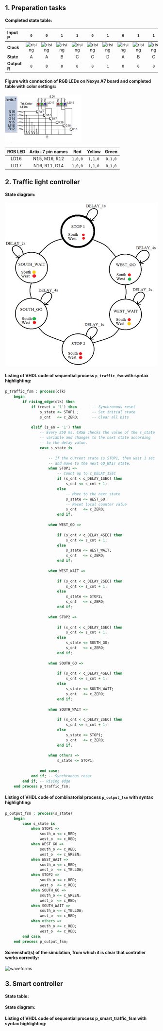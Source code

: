 ## 1. Preparation tasks

#### Completed state table:

| **Input P** | `0` | `0` | `1` | `1` | `0` | `1` | `0` | `1` | `1` | `1` | `1` | `0` | `0` | `1` | `1` | `1` |
| :-- | :-: | :-: | :-: | :-: | :-: | :-: | :-: | :-: | :-: | :-: | :-: | :-: | :-: | :-: | :-: | :-: |
| **Clock** | ![rising](https://github.com/tomas-fryza/Digital-electronics-1/blob/master/Labs/08-traffic_lights/Images/eq_uparrow.png) | ![rising](https://github.com/tomas-fryza/Digital-electronics-1/blob/master/Labs/08-traffic_lights/Images/eq_uparrow.png) | ![rising](https://github.com/tomas-fryza/Digital-electronics-1/blob/master/Labs/08-traffic_lights/Images/eq_uparrow.png) | ![rising](https://github.com/tomas-fryza/Digital-electronics-1/blob/master/Labs/08-traffic_lights/Images/eq_uparrow.png) | ![rising](https://github.com/tomas-fryza/Digital-electronics-1/blob/master/Labs/08-traffic_lights/Images/eq_uparrow.png) | ![rising](https://github.com/tomas-fryza/Digital-electronics-1/blob/master/Labs/08-traffic_lights/Images/eq_uparrow.png) | ![rising](https://github.com/tomas-fryza/Digital-electronics-1/blob/master/Labs/08-traffic_lights/Images/eq_uparrow.png) | ![rising](https://github.com/tomas-fryza/Digital-electronics-1/blob/master/Labs/08-traffic_lights/Images/eq_uparrow.png) | ![rising](https://github.com/tomas-fryza/Digital-electronics-1/blob/master/Labs/08-traffic_lights/Images/eq_uparrow.png) | ![rising](https://github.com/tomas-fryza/Digital-electronics-1/blob/master/Labs/08-traffic_lights/Images/eq_uparrow.png) | ![rising](https://github.com/tomas-fryza/Digital-electronics-1/blob/master/Labs/08-traffic_lights/Images/eq_uparrow.png) | ![rising](https://github.com/tomas-fryza/Digital-electronics-1/blob/master/Labs/08-traffic_lights/Images/eq_uparrow.png) | ![rising](https://github.com/tomas-fryza/Digital-electronics-1/blob/master/Labs/08-traffic_lights/Images/eq_uparrow.png) | ![rising](https://github.com/tomas-fryza/Digital-electronics-1/blob/master/Labs/08-traffic_lights/Images/eq_uparrow.png) | ![rising](https://github.com/tomas-fryza/Digital-electronics-1/blob/master/Labs/08-traffic_lights/Images/eq_uparrow.png) | ![rising](https://github.com/tomas-fryza/Digital-electronics-1/blob/master/Labs/08-traffic_lights/Images/eq_uparrow.png) |
| **State** | A | A | B | C | C | D | A | B | C | D | B | B | B | C | D | B |
| **Output R** | `0` | `0` | `0` | `0` | `0` | `1` | `0` | `0` | `0` | `1` | `0` | `0` | `0` | `0` | `1` | `0` |


#### Figure with connection of RGB LEDs on Nexys A7 board and completed table with color settings:

![pic](https://github.com/michalizn/Digital-electronics-1/blob/main/Labs/08-traffic_lights/Images/Capture.png)


| **RGB LED** | **Artix-7 pin names** | **Red** | **Yellow** | **Green** |
| :-: | :-: | :-: | :-: | :-: |
| LD16 | N15, M16, R12 | `1,0,0` | `1,1,0` | `0,1,0` |
| LD17 | N16, R11, G14 | `1,0,0` | `1,1,0` | `0,1,0` |


## 2. Traffic light controller

#### State diagram:

![pic](https://github.com/michalizn/Digital-electronics-1/blob/main/Labs/08-traffic_lights/Images/Untitled.png)

#### Listing of VHDL code of sequential process `p_traffic_fsm` with syntax highlighting:
```vhdl
p_traffic_fsm : process(clk)
    begin
        if rising_edge(clk) then
            if (reset = '1') then       -- Synchronous reset
                s_state <= STOP1 ;      -- Set initial state
                s_cnt   <= c_ZERO;      -- Clear all bits

            elsif (s_en = '1') then
                -- Every 250 ms, CASE checks the value of the s_state 
                -- variable and changes to the next state according 
                -- to the delay value.
                case s_state is

                    -- If the current state is STOP1, then wait 1 sec
                    -- and move to the next GO_WAIT state.
                    when STOP1 =>
                        -- Count up to c_DELAY_1SEC
                        if (s_cnt < c_DELAY_1SEC) then
                            s_cnt <= s_cnt + 1;
                        else
                            -- Move to the next state
                            s_state <= WEST_GO;
                            -- Reset local counter value
                            s_cnt   <= c_ZERO;
                        end if;

                    when WEST_GO =>
                        
                        if (s_cnt < c_DELAY_4SEC) then
                            s_cnt <= s_cnt + 1;
                        else
                            s_state <= WEST_WAIT;
                            s_cnt   <= c_ZERO;
                        end if;
                    
                    when WEST_WAIT =>
                        
                        if (s_cnt < c_DELAY_2SEC) then
                            s_cnt <= s_cnt + 1;
                        else
                            s_state <= STOP2;
                            s_cnt   <= c_ZERO;
                        end if;
                    
                    when STOP2 =>
                        
                        if (s_cnt < c_DELAY_1SEC) then
                            s_cnt <= s_cnt + 1;
                        else
                            s_state <= SOUTH_GO;
                            s_cnt   <= c_ZERO;
                        end if;
                    
                    when SOUTH_GO =>
                        
                        if (s_cnt < c_DELAY_4SEC) then
                            s_cnt <= s_cnt + 1;
                        else
                            s_state <= SOUTH_WAIT;
                            s_cnt   <= c_ZERO;
                        end if;
                    
                    when SOUTH_WAIT =>
                        
                        if (s_cnt < c_DELAY_2SEC) then
                            s_cnt <= s_cnt + 1;
                        else
                            s_state <= STOP1;
                            s_cnt   <= c_ZERO;
                        end if;

                    when others =>
                        s_state <= STOP1;

                end case;
            end if; -- Synchronous reset
        end if; -- Rising edge
    end process p_traffic_fsm;
```
#### Listing of VHDL code of combinatorial process `p_output_fsm` with syntax highlighting:
```vhdl
p_output_fsm : process(s_state)
    begin
        case s_state is
            when STOP1 =>
                south_o <= c_RED;
                west_o  <= c_RED;
            when WEST_GO =>
                south_o <= c_RED;
                west_o  <= c_GREEN;
            when WEST_WAIT =>
                south_o <= c_RED;
                west_o  <= c_YELLOW;
            when STOP2 =>
                south_o <= c_RED;
                west_o  <= c_RED;
            when SOUTH_GO =>
                south_o <= c_GREEN;
                west_o  <= c_RED;
            when SOUTH_WAIT =>
                south_o <= c_YELLOW;
                west_o  <= c_RED;
            when others =>
                south_o <= c_RED;
                west_o  <= c_RED;
        end case;
    end process p_output_fsm;
```
#### Screenshot(s) of the simulation, from which it is clear that controller works correctly:
![waveforms]()

## 3. Smart controller

#### State table:

#### State diagram:

#### Listing of VHDL code of sequential process p_smart_traffic_fsm with syntax highlighting:

